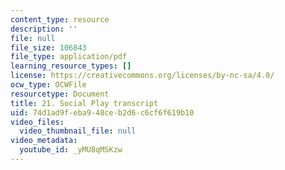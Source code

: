 ```yaml
---
content_type: resource
description: ''
file: null
file_size: 106843
file_type: application/pdf
learning_resource_types: []
license: https://creativecommons.org/licenses/by-nc-sa/4.0/
ocw_type: OCWFile
resourcetype: Document
title: 21. Social Play transcript
uid: 74d1ad9f-eba9-48ce-b2d6-c6cf6f619b10
video_files:
  video_thumbnail_file: null
video_metadata:
  youtube_id: _yMU8qMSKzw
---
```

